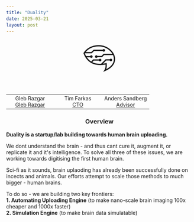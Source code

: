 ```yaml
---
title: "Duality"
date: 2025-03-21
layout: post
---
```


<p align="center"><img src="/images/logo_b.png" alt="Alt text" style="max-width: 20%; height: auto; mix-blend-mode: multiply;"></p>

<br>
<div class="table-container" style="max-width: 800px; margin: auto;">
  <table style="width: 100%; border-collapse: collapse;">
    <tr>
      <td style="width: 33.33%; text-align: center;">
        Gleb Razgar<br>
        <a href="mailto:gleb.razgar@gmail.com">Gleb Razgar</a>
      </td>
      <td style="width: 33.33%; text-align: center;">
        Tim Farkas<br>
        <a href="mailto:timfarkas@ucl.edu">CTO</a>
      </td>
      <td style="width: 33.33%; text-align: center;">
        Anders Sandberg<br>
        <a href="mailto:xxx@gmail.com">Advisor</a>
      </td>
    </tr>
  </table>
</div>

<h3 align="center">Overview</h3>

**Duality is a startup/lab building towards human brain uploading.**

We dont understand the brain - and thus cant cure it, augment it, or replicate it and it's intelligence. To solve all three of these issues, we are working towards digitising the first human brain. 

Sci-fi as it sounds, brain uplaoding has already been successfully done on incects and animals. Our efforts attempt to scale those methods to much bigger - human brains.  

To do so - we are building two key frontiers:  
**1. Automating Uploading Engine** (to make nano-scale brain imaging 100x cheaper and 1000x faster)  
**2. Simulation Engine** (to make brain data simulatable)

